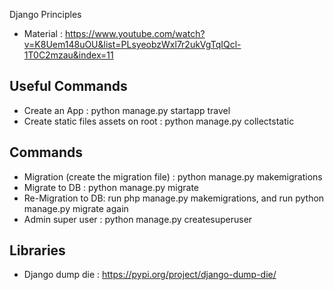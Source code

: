 Django Principles
- Material : https://www.youtube.com/watch?v=K8Uem148uOU&list=PLsyeobzWxl7r2ukVgTqIQcl-1T0C2mzau&index=11


## Useful Commands 
- Create an App : python manage.py startapp travel
- Create static files assets on root : python manage.py collectstatic

## Commands
- Migration (create the migration file) : python manage.py makemigrations
- Migrate to DB : python manage.py migrate
- Re-Migration to DB: run php manage.py makemigrations, and run python manage.py migrate again
- Admin super user : python manage.py createsuperuser

## Libraries
- Django dump die : https://pypi.org/project/django-dump-die/
